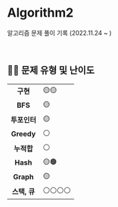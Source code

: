 # Algorithm2
알고리즘 문제 풀이 기록 (2022.11.24 ~ )

<br>

## 👨‍💻 문제 유형 및 난이도

<table>
  <tr>
    <td align="center"><b>구현</b></td>
    <td align="left">🟡🟡</td>
  </tr>
  <tr>
    <td align="center"><b>BFS</b></td>
    <td align="left">🟡</td>
  </tr>
  <tr>
    <td align="center"><b>투포인터</b></td>
    <td align="left">🟡</td>
  </tr>
  <tr>
    <td align="center"><b>Greedy</b></td>
    <td align="left">⚪</td>
  </tr>
   <tr>
    <td align="center"><b>누적합</b></td>
    <td align="left">⚪</td>
  </tr>
  <tr>
    <td align="center"><b>Hash</b></td>
    <td align="left">🟡🟤</td>
  </tr>
  <tr>
    <td align="center"><b>Graph</b></td>
    <td align="left">🟡</td>
  </tr>
  <tr>
    <td align="center"><b>스택, 큐</b></td>
    <td align="left">⚪⚪⚪⚪</td>
  </tr>
</table>
